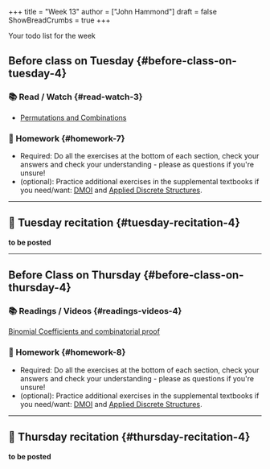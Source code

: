 +++
title = "Week 13"
author = ["John Hammond"]
draft = false
ShowBreadCrumbs = true
+++

Your todo list for the week
<!--more-->


## Before class on Tuesday {#before-class-on-tuesday-4}


### 📚 Read / Watch {#read-watch-3}

-   [Permutations
    and Combinations](https://www.math.wichita.edu/discrete-book/section-counting-combperm.html)


### 📝 Homework {#homework-7}

-   Required: Do all the exercises at the bottom of each section, check
    your answers and check your understanding - please as questions if
    you're unsure!
-   (optional): Practice additional exercises in the supplemental
    textbooks if you need/want:
    [DMOI](http://discrete.openmathbooks.org/dmoi3/) and
    [Applied
    Discrete Structures](http://faculty.uml.edu/klevasseur/ads/index-ads.html).

---


## 🎥 Tuesday recitation {#tuesday-recitation-4}

****to be posted****

---


## Before Class on Thursday {#before-class-on-thursday-4}


### 📚 Readings / Videos {#readings-videos-4}

[Binomial Coefficients and combinatorial proof](https://www.math.wichita.edu/discrete-book/section-counting-binomial.html)


### 📝 Homework {#homework-8}

-   Required: Do all the exercises at the bottom of each section, check
    your answers and check your understanding - please as questions if
    you're unsure!
-   (optional): Practice additional exercises in the supplemental
    textbooks if you need/want:
    [DMOI](http://discrete.openmathbooks.org/dmoi3/) and
    [Applied
    Discrete Structures](http://faculty.uml.edu/klevasseur/ads/index-ads.html).

---


## 🎥 Thursday recitation {#thursday-recitation-4}

****to be posted****
